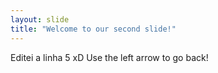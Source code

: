 ```yaml
---
layout: slide
title: "Welcome to our second slide!"
---
```

Editei a linha 5 xD
Use the left arrow to go back!
